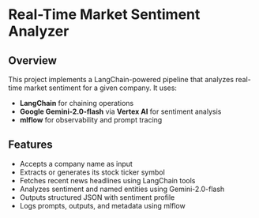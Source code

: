 # Real-Time Market Sentiment Analyzer

## Overview
This project implements a LangChain-powered pipeline that analyzes real-time market sentiment for a given company. It uses:
- **LangChain** for chaining operations
- **Google Gemini-2.0-flash** via **Vertex AI** for sentiment analysis
- **mlflow** for observability and prompt tracing

## Features
- Accepts a company name as input
- Extracts or generates its stock ticker symbol
- Fetches recent news headlines using LangChain tools
- Analyzes sentiment and named entities using Gemini-2.0-flash
- Outputs structured JSON with sentiment profile
- Logs prompts, outputs, and metadata using mlflow

